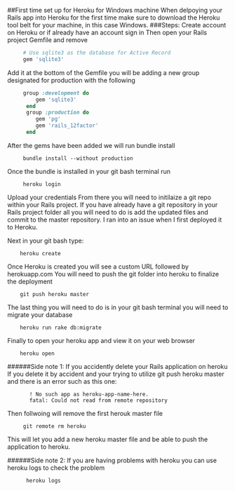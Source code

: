 ##First time set up for Heroku for Windows machine
When delpoying your Rails app into Heroku for the first time make sure to download the Heroku tool belt for your machine, in this case Windows. 
###Steps:
Create account on Heroku or if already have an account sign in
Then open your Rails project Gemfile and remove
```ruby
     # Use sqlite3 as the database for Active Record
     gem 'sqlite3'
```
     
Add it at the bottom of the Gemfile you will be adding a new group designated for production with the following
```ruby
     group :development do
         gem 'sqlite3'
      end
      group :production do
         gem 'pg'
         gem 'rails_12factor'
      end
```
    
After the gems have been added we will run bundle install
```
     bundle install --without production
```
Once the bundle is installed in your git bash terminal run
```
     heroku login
```
Upload your credentials
From there you will need to initilaize a git repo within your Rails project. If you have already have a git repository in your Rails project folder all you will need to do is add the updated files and commit to the master repository. I ran into an issue when I first deployed it to Heroku. 

Next in your git bash type:
```
    heroku create
```

Once Heroku is created you will see a custom URL followed by herokuapp.com
You will need to push the git folder into heroku to finalize the deployment
```
    git push heroku master
```
The last thing you will need to do is in your git bash terminal you will need to migrate your database
```
    heroku run rake db:migrate
```
Finally to open your heroku app and view it on your web browser
```
    heroku open
```
######Side note 1: If you accidently delete your Rails application on heroku
If you delete it by accident and your trying to utilize git push heroku master and there is an error such as this one:
```
       ! No such app as heroku-app-name-here.
       fatal: Could not read from remote repository
```
Then follwoing will remove the first herouk master file 
```
     git remote rm heroku
```
This will let you add a new heroku master file and be able to push the application to heroku.   

######Side note 2: If you are having problems with heroku you can use heroku logs to check the problem
```
      heroku logs
```
